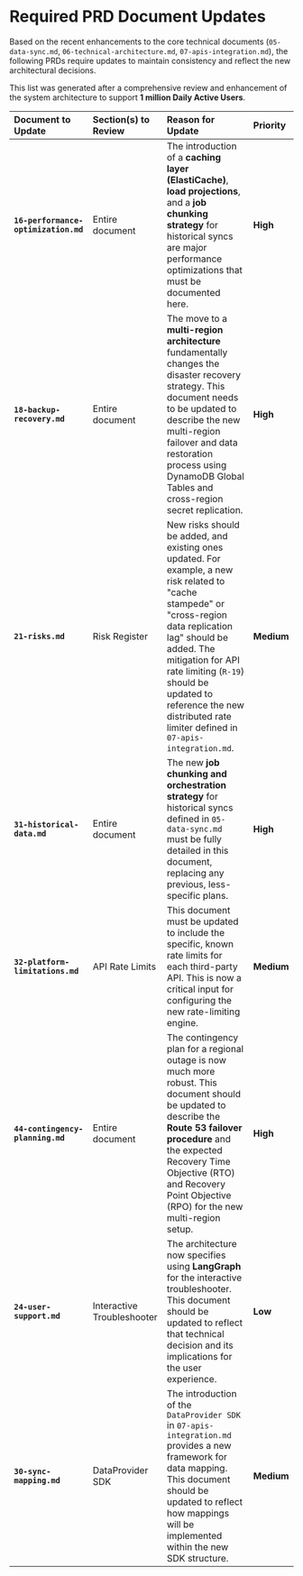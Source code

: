 # Required PRD Document Updates

Based on the recent enhancements to the core technical documents (`05-data-sync.md`, `06-technical-architecture.md`, `07-apis-integration.md`), the following PRDs require updates to maintain consistency and reflect the new architectural decisions.

This list was generated after a comprehensive review and enhancement of the system architecture to support **1 million Daily Active Users**.

| Document to Update | Section(s) to Review | Reason for Update | Priority |
| :--- | :--- | :--- | :--- |
| **`16-performance-optimization.md`** | Entire document | The introduction of a **caching layer (ElastiCache)**, **load projections**, and a **job chunking strategy** for historical syncs are major performance optimizations that must be documented here. | **High** |
| **`18-backup-recovery.md`** | Entire document | The move to a **multi-region architecture** fundamentally changes the disaster recovery strategy. This document needs to be updated to describe the new multi-region failover and data restoration process using DynamoDB Global Tables and cross-region secret replication. | **High** |
| **`21-risks.md`** | Risk Register | New risks should be added, and existing ones updated. For example, a new risk related to "cache stampede" or "cross-region data replication lag" should be added. The mitigation for API rate limiting (`R-19`) should be updated to reference the new distributed rate limiter defined in `07-apis-integration.md`. | **Medium** |
| **`31-historical-data.md`** | Entire document | The new **job chunking and orchestration strategy** for historical syncs defined in `05-data-sync.md` must be fully detailed in this document, replacing any previous, less-specific plans. | **High** |
| **`32-platform-limitations.md`** | API Rate Limits | This document must be updated to include the specific, known rate limits for each third-party API. This is now a critical input for configuring the new rate-limiting engine. | **Medium** |
| **`44-contingency-planning.md`** | Entire document | The contingency plan for a regional outage is now much more robust. This document should be updated to describe the **Route 53 failover procedure** and the expected Recovery Time Objective (RTO) and Recovery Point Objective (RPO) for the new multi-region setup. | **High** |
| **`24-user-support.md`**| Interactive Troubleshooter | The architecture now specifies using **LangGraph** for the interactive troubleshooter. This document should be updated to reflect that technical decision and its implications for the user experience. | **Low** |
| **`30-sync-mapping.md`**| DataProvider SDK | The introduction of the `DataProvider SDK` in `07-apis-integration.md` provides a new framework for data mapping. This document should be updated to reflect how mappings will be implemented within the new SDK structure. | **Medium** |
